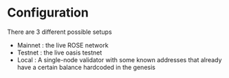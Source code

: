 # Configuration

There are 3 different possible setups

- Mainnet : the live ROSE network
- Testnet : the live oasis testnet
- Local : A single-node validator with some known addresses that already have a certain balance hardcoded in the genesis
